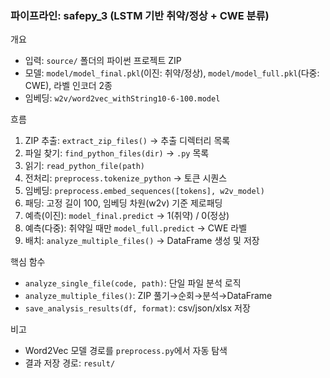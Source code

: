 ### 파이프라인: safepy_3 (LSTM 기반 취약/정상 + CWE 분류)

개요
- 입력: `source/` 폴더의 파이썬 프로젝트 ZIP
- 모델: `model/model_final.pkl`(이진: 취약/정상), `model/model_full.pkl`(다중: CWE), 라벨 인코더 2종
- 임베딩: `w2v/word2vec_withString10-6-100.model`

흐름
1) ZIP 추출: `extract_zip_files()` → 추출 디렉터리 목록
2) 파일 찾기: `find_python_files(dir)` → `.py` 목록
3) 읽기: `read_python_file(path)`
4) 전처리: `preprocess.tokenize_python` → 토큰 시퀀스
5) 임베딩: `preprocess.embed_sequences([tokens], w2v_model)`
6) 패딩: 고정 길이 100, 임베딩 차원(w2v) 기준 제로패딩
7) 예측(이진): `model_final.predict` → 1(취약) / 0(정상)
8) 예측(다중): 취약일 때만 `model_full.predict` → CWE 라벨
9) 배치: `analyze_multiple_files()` → DataFrame 생성 및 저장

핵심 함수
- `analyze_single_file(code, path)`: 단일 파일 분석 로직
- `analyze_multiple_files()`: ZIP 풀기→순회→분석→DataFrame
- `save_analysis_results(df, format)`: csv/json/xlsx 저장

비고
- Word2Vec 모델 경로를 `preprocess.py`에서 자동 탐색
- 결과 저장 경로: `result/`

